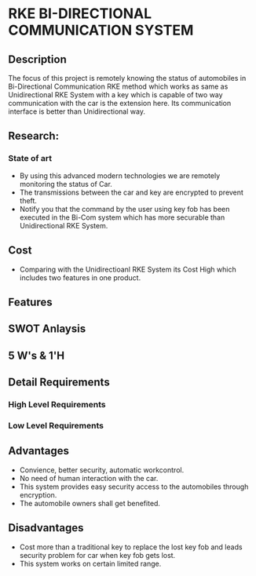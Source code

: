 # RKE BI-DIRECTIONAL COMMUNICATION SYSTEM
## Description
  The focus of this project is remotely knowing the status of automobiles in Bi-Directional Communication RKE method which works as same as Unidirectional RKE System with a key which is capable of two way communication with the car is the extension here. Its communication interface is better than Unidirectional way.
## Research:
 ### State of art
 * By using this advanced modern technologies we are remotely monitoring the status of Car.
 * The transmissions between the car and key are encrypted to prevent theft.
 * Notify you that the command by the user using key fob has been executed in the Bi-Com system which has more securable than Unidirectional RKE System.
## Cost
 * Comparing with the Unidirectioanl RKE System its Cost High which includes two features in one product.
## Features
 
## SWOT Anlaysis
## 5 W's & 1'H
## Detail Requirements
 ### High Level Requirements
 ### Low Level Requirements
## Advantages
* Convience, better security, automatic workcontrol.
* No need of human interaction with the car.
* This system provides easy security access to the automobiles through encryption.
* The automobile owners shall get benefited.
## Disadvantages
* Cost more than a traditional key to replace the lost key fob and leads security problem for car when key fob gets lost.
* This system works on certain limited range.


